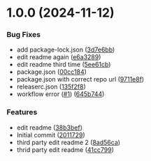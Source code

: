 # 1.0.0 (2024-11-12)


### Bug Fixes

* add package-lock.json ([3d7e6bb](https://github.com/ananda11k/test-release-poc-5/commit/3d7e6bb26650a2cb5085d6488ada56df132cfdbf))
* edit readme again ([e6a3289](https://github.com/ananda11k/test-release-poc-5/commit/e6a32892f7090076d7c37a62957b71fc5682607f))
* edit readme third time ([5ee61cb](https://github.com/ananda11k/test-release-poc-5/commit/5ee61cb1d4f365401f2719d2f5a7605fd5357adb))
* package.json ([00cc184](https://github.com/ananda11k/test-release-poc-5/commit/00cc18401ff910db6504db30fab50e0a036d3d2e))
* package.json with correct repo url ([9711e8f](https://github.com/ananda11k/test-release-poc-5/commit/9711e8fecb43028e35257b9a5da56d2c6f85de14))
* releaserc.json ([135f2f8](https://github.com/ananda11k/test-release-poc-5/commit/135f2f8c9aca337b7b1e844471056c5dc10afdb4))
* workflow error ([#1](https://github.com/ananda11k/test-release-poc-5/issues/1)) ([645b744](https://github.com/ananda11k/test-release-poc-5/commit/645b744b2e6496802385c801503cae8b99c87ada))


### Features

* edit readme ([38b3bef](https://github.com/ananda11k/test-release-poc-5/commit/38b3bef8e48258bdc9686d7b258e58842d3c8055))
* Initial commit ([2011729](https://github.com/ananda11k/test-release-poc-5/commit/2011729393c656bde40beedeb7ece12699a03bf7))
* third party edit readme 2 ([8ad56ca](https://github.com/ananda11k/test-release-poc-5/commit/8ad56ca0f676740232958fe224928fcdabf728d2))
* thrid party edit readme ([41cc799](https://github.com/ananda11k/test-release-poc-5/commit/41cc799cc4ea1721b5ec46001afa65755f5c9ee7))

